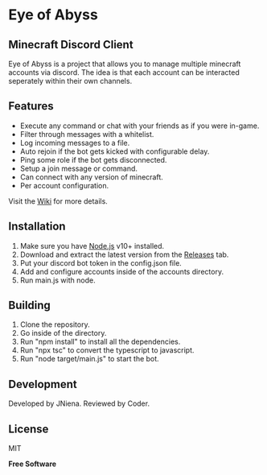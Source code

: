 # Eye of Abyss
## Minecraft Discord Client

Eye of Abyss is a project that allows you to manage multiple minecraft accounts via discord.
The idea is that each account can be interacted seperately within their own channels.

## Features

- Execute any command or chat with your friends as if you were in-game.
- Filter through messages with a whitelist.
- Log incoming messages to a file.
- Auto rejoin if the bot gets kicked with configurable delay.
- Ping some role if the bot gets disconnected.
- Setup a join message or command.
- Can connect with any version of minecraft.
- Per account configuration.

Visit the [Wiki](https://github.com/JNiena/Eye-of-Abyss/wiki) for more details.

## Installation

1. Make sure you have [Node.js](https://nodejs.org/) v10+ installed.
2. Download and extract the latest version from the [Releases](https://github.com/JNiena/Eye-of-Abyss/releases) tab.
3. Put your discord bot token in the config.json file.
4. Add and configure accounts inside of the accounts directory.
5. Run main.js with node.

## Building

1. Clone the repository.
2. Go inside of the directory.
4. Run "npm install"  to install all the dependencies.
3. Run "npx tsc" to convert the typescript to javascript.
4. Run "node target/main.js" to start the bot.

## Development

Developed by JNiena.
Reviewed by Coder.

## License

MIT

**Free Software**